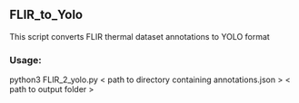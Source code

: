 ## FLIR_to_Yolo
This script converts FLIR thermal dataset annotations to YOLO format

### Usage:

python3 FLIR_2_yolo.py < path to directory containing annotations.json > < path to output folder >